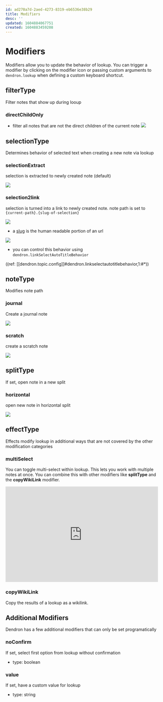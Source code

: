 ```yaml
---
id: ad270a7d-2aed-4273-8319-eb6536e38b29
title: Modifiers
desc: ''
updated: 1604884067751
created: 1604883459208
---
```


# Modifiers

Modifiers allow you to update the behavior of lookup. You can trigger a modifier by clicking on the modifier icon or passing custom arguments to `dendron.lookup` when defining a custom keyboard shortcut. 

## filterType

Filter notes that show up during looup

### directChildOnly
-  filter all notes that are not the direct children of the current note
        ![](https://foundation-prod-assetspublic53c57cce-8cpvgjldwysl.s3-us-west-2.amazonaws.com/assets/images/lookup.dchild.jpg)

## selectionType

Determines behavior of selected text when creating a new note via lookup

### selectionExtract
selection is extracted to newly created note (default)

![](https://foundation-prod-assetspublic53c57cce-8cpvgjldwysl.s3-us-west-2.amazonaws.com/assets/images/lookup.selection.jpg)

### selection2link 

selection is turned into a link to newly created note. note path is set to `{current-path}.{slug-of-selection}` 

![](https://foundation-prod-assetspublic53c57cce-8cpvgjldwysl.s3-us-west-2.amazonaws.com/assets/images/lookup.link.jpg)
- a [slug](https://stackoverflow.com/questions/19335215/what-is-a-slug) is the human readable portion of an url
<a href="https://www.loom.com/share/abaa8083d93f4192aa480f1acef1a8b7"> 
<img style="" src="https://cdn.loom.com/sessions/thumbnails/abaa8083d93f4192aa480f1acef1a8b7-with-play.gif"> </a>

- you can control this behavior using `dendron.linkSelectAutoTitleBehavior`

((ref: [[dendron.topic.config]]#dendron.linkselectautotitlebehavior,1:#*))

## noteType

Modifies note path

### journal

Create a journal note

![](https://foundation-prod-assetspublic53c57cce-8cpvgjldwysl.s3-us-west-2.amazonaws.com/assets/images/lookup.journal.jpg)

### scratch 

create a scratch note

![](https://foundation-prod-assetspublic53c57cce-8cpvgjldwysl.s3-us-west-2.amazonaws.com/assets/images/lookup.scratch.jpg)

## splitType
If set, open note in a new split

### horizontal

open new note in horizontal split

![](https://foundation-prod-assetspublic53c57cce-8cpvgjldwysl.s3-us-west-2.amazonaws.com/assets/images/lookup.splitType.jpg)

## effectType

Effects modify lookup in additional ways that are not covered by the other modification categories

### multiSelect

You can toggle multi-select within lookup. This lets you work with multiple notes at once. You can combine this with other modifiers like **splitType** and the **copyWikiLink** modifier. 

<div style="position: relative; padding-bottom: 62.5%; height: 0;"><iframe src="https://www.loom.com/embed/913ff5490ba9445787ff1063be749658" frameborder="0" webkitallowfullscreen mozallowfullscreen allowfullscreen style="position: absolute; top: 0; left: 0; width: 100%; height: 100%;"></iframe></div>

### copyWikiLink

Copy the results of a lookup as a wikilink.

## Additional Modifiers

Dendron has a few additional modifiers that can only be set programatically

### noConfirm

If set, select first option from lookup without confirmation
- type: boolean

### value
If set, have a custom value for lookup
- type: string
